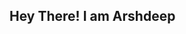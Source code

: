 <h2>Hey There! I am Arshdeep</h2>


<!---
arshsaini1333/arshsaini1333 is a ✨ special ✨ repository because its `README.md` (this file) appears on your GitHub profile.
You can click the Preview link to take a look at your changes.
--->

